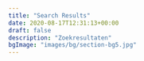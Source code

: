 ```yaml
---
title: "Search Results"
date: 2020-08-17T12:31:13+00:00
draft: false
description: "Zoekresultaten"
bgImage: "images/bg/section-bg5.jpg"
---
```


